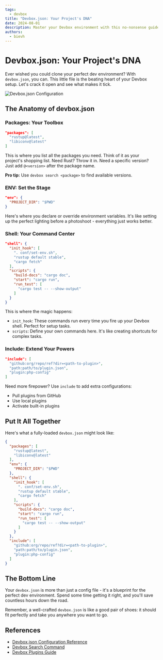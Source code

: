```yaml
---
tags: 
  - devbox
title: "Devbox.json: Your Project's DNA"
date: 2024-08-01
description: Master your Devbox environment with this no-nonsense guide to devbox.json
authors:
  - bievh
---
```


# Devbox.json: Your Project's DNA

Ever wished you could clone your perfect dev environment? With `devbox.json`, you can. This little file is the beating heart of your Devbox setup. Let's crack it open and see what makes it tick.

![Devbox.json Configuration](assets/config-ref.webp)

## The Anatomy of devbox.json

### Packages: Your Toolbox

```json
"packages": [
  "rustup@latest",
  "libiconv@latest"
]
```

This is where you list all the packages you need. Think of it as your project's shopping list. Need Rust? Throw it in. Need a specific version? Just add `@<version>` after the package name.

**Pro tip:** Use `devbox search <package>` to find available versions.

### ENV: Set the Stage

```json
"env": {
  "PROJECT_DIR": "$PWD"
}
```

Here's where you declare or override environment variables. It's like setting up the perfect lighting before a photoshoot - everything just works better.

### Shell: Your Command Center

```json
"shell": {
  "init_hook": [
    ". conf/set-env.sh",
    "rustup default stable",
    "cargo fetch"
  ],
  "scripts": {
    "build-docs": "cargo doc",
    "start": "cargo run",
    "run_test": [
      "cargo test -- --show-output"
    ]
  }
}
```

This is where the magic happens:

- `init_hook`: These commands run every time you fire up your Devbox shell. Perfect for setup tasks.
- `scripts`: Define your own commands here. It's like creating shortcuts for complex tasks.

### Include: Extend Your Powers

```json
"include": [
  "github:org/repo/ref?dir=<path-to-plugin>",
  "path:path/to/plugin.json",
  "plugin:php-config"
]
```

Need more firepower? Use `include` to add extra configurations:

- Pull plugins from GitHub
- Use local plugins
- Activate built-in plugins

## Put It All Together

Here's what a fully-loaded `devbox.json` might look like:

```json
{
  "packages": [
    "rustup@latest",
    "libiconv@latest"
  ],
  "env": {
    "PROJECT_DIR": "$PWD"
  },
  "shell": {
    "init_hook": [
      ". conf/set-env.sh",
      "rustup default stable",
      "cargo fetch"
    ],
    "scripts": {
      "build-docs": "cargo doc",
      "start": "cargo run",
      "run_test": [
        "cargo test -- --show-output"
      ]
    }
  },
  "include": [
    "github:org/repo/ref?dir=<path-to-plugin>",
    "path:path/to/plugin.json",
    "plugin:php-config"
  ]
}
```

## The Bottom Line

Your `devbox.json` is more than just a config file - it's a blueprint for the perfect dev environment. Spend some time getting it right, and you'll save countless hours down the road. 

Remember, a well-crafted `devbox.json` is like a good pair of shoes: it should fit perfectly and take you anywhere you want to go.

## References

- [Devbox.json Configuration Reference](https://www.jetify.com/devbox/docs/configuration/)
- [Devbox Search Command](https://www.jetify.com/devbox/docs/cli_reference/devbox_search/)
- [Devbox Plugins Guide](https://www.jetify.com/devbox/docs/guides/plugins/)
